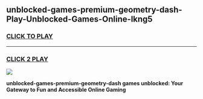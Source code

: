
## unblocked-games-premium-geometry-dash-Play-Unblocked-Games-Online-lkng5
<h3>
<a href="https://premium76.site?title=unblocked-games-premium-geometry-dash&ref=25A">CLICK TO PLAY</a></h3>
<hr>

<h3>
<a href="https://premium76.site?title=unblocked-games-premium-geometry-dash&ref=25A">CLICK 2 PLAY</a>
  
</h3>

<a href="https://premium76.site?title=unblocked-games-premium-geometry-dash&ref=25A"><img src="https://clearcache.store/games.png"></a>


**unblocked-games-premium-geometry-dash games unblocked: Your Gateway to Fun and Accessible Online Gaming**
